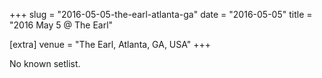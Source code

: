 +++
slug = "2016-05-05-the-earl-atlanta-ga"
date = "2016-05-05"
title = "2016 May 5 @ The Earl"

[extra]
venue = "The Earl, Atlanta, GA, USA"
+++

No known setlist.

